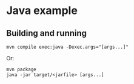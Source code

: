 # Java example

## Building and running

```shell
mvn compile exec:java -Dexec.args="[args...]"
```

Or:

```shell
mvn package
java -jar target/<jarfile> [args...]
```
